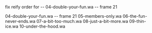 fix reify order for -- 04-double-your-fun.wa -- frame 21

04-double-your-fun.wa -- frame 21
05-members-only.wa
06-the-fun-never-ends.wa
07-a-bit-too-much.wa
08-just-a-bit-more.wa
09-thin-ice.wa
10-under-the-hood.wa
